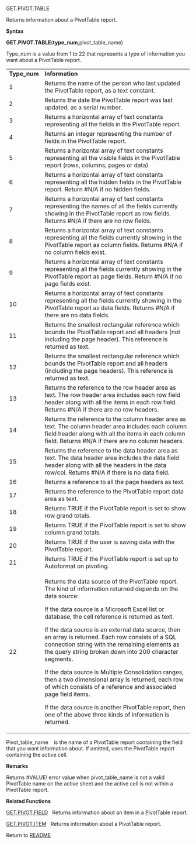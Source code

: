 GET.PIVOT.TABLE

Returns information about a PivotTable report.

**Syntax**

**GET.PIVOT.TABLE**(**type\_num**,pivot\_table\_name)

Type\_num is a value from 1 to 22 that represents a type of information
you want about a PivotTable report.

<table>
<tbody>
<tr class="odd">
<td><strong>Type_num</strong></td>
<td><strong>Information</strong></td>
</tr>
<tr class="even">
<td>1</td>
<td>Returns the name of the person who last updated the PivotTable report, as a text constant.</td>
</tr>
<tr class="odd">
<td>2</td>
<td>Returns the date the PivotTable report was last updated, as a serial number.</td>
</tr>
<tr class="even">
<td>3</td>
<td>Returns a horizontal array of text constants representing all the fields in the PivotTable report.</td>
</tr>
<tr class="odd">
<td>4</td>
<td>Returns an integer representing the number of fields in the PivotTable report.</td>
</tr>
<tr class="even">
<td>5</td>
<td>Returns a horizontal array of text constants representing all the visible fields in the PivotTable report (rows, columns, pages or data)</td>
</tr>
<tr class="odd">
<td>6</td>
<td>Returns a horizontal array of text constants representing all the hidden fields in the PivotTable report. Return #N/A if no hidden fields.</td>
</tr>
<tr class="even">
<td>7</td>
<td>Returns a horizontal array of text constants representing the names of all the fields currently showing in the PivotTable report as row fields. Returns #N/A if there are no row fields.</td>
</tr>
<tr class="odd">
<td>8</td>
<td>Returns a horizontal array of text constants representing all the fields currently showing in the PivotTable report as column fields. Returns #N/A if no column fields exist.</td>
</tr>
<tr class="even">
<td>9</td>
<td>Returns a horizontal array of text constants representing all the fields currently showing in the PivotTable report as page fields. Return #N/A if no page fields exist.</td>
</tr>
<tr class="odd">
<td>10</td>
<td>Returns a horizontal array of text constants representing all the fields currently showing in the PivotTable report as data fields. Returns #N/A if there are no data fields.</td>
</tr>
<tr class="even">
<td>11</td>
<td>Returns the smallest rectangular reference which bounds the PivotTable report and all headers (not including the page header). This reference is returned as text.</td>
</tr>
<tr class="odd">
<td>12</td>
<td>Returns the smallest rectangular reference which bounds the PivotTable report and all headers (including the page headers). This reference is returned as text.</td>
</tr>
<tr class="even">
<td>13</td>
<td>Returns the reference to the row header area as text. The row header area includes each row field header along with all the items in each row field. Returns #N/A if there are no row headers.</td>
</tr>
<tr class="odd">
<td>14</td>
<td>Returns the reference to the column header area as text. The column header area includes each column field header along with all the items in each column field. Returns #N/A if there are no column headers.</td>
</tr>
<tr class="even">
<td>15</td>
<td>Returns the reference to the data header area as text. The data header area includes the data field header along with all the headers in the data row/col. Returns #N/A if there is no data field.</td>
</tr>
<tr class="odd">
<td>16</td>
<td>Returns a reference to all the page headers as text.</td>
</tr>
<tr class="even">
<td>17</td>
<td>Returns the reference to the PivotTable report data area as text.</td>
</tr>
<tr class="odd">
<td>18</td>
<td>Returns TRUE if the PivotTable report is set to show row grand totals.</td>
</tr>
<tr class="even">
<td>19</td>
<td>Returns TRUE if the PivotTable report is set to show column grand totals.</td>
</tr>
<tr class="odd">
<td>20</td>
<td>Returns TRUE if the user is saving data with the PivotTable report.</td>
</tr>
<tr class="even">
<td>21</td>
<td>Returns TRUE if the PivotTable report is set up to Autoformat on pivoting.</td>
</tr>
<tr class="odd">
<td>22</td>
<td><p>Returns the data source of the PivotTable report. The kind of information returned depends on the data source:</p>
<p>If the data source is a Microsoft Excel list or database, the cell reference is returned as text.</p>
<p>If the data source is an external data source, then an array is returned. Each row consists of a SQL connection string with the remaining elements as the query string broken down into 200 character segments.</p>
<p>If the data source is Multiple Consolidation ranges, then a two dimensional array is returned, each row of which consists of a reference and associated page field items.</p>
<p>If the data source is another PivotTable report, then one of the above three kinds of information is returned.</p></td>
</tr>
</tbody>
</table>

Pivot\_table\_name&nbsp;&nbsp;&nbsp;&nbsp;is the name of a PivotTable
report containing the field that you want information about. If omitted,
uses the PivotTable report containing the active cell.

**Remarks**

Returns \#VALUE\! error value when pivot\_table\_name is not a valid
PivotTable name on the active sheet and the active cell is not within a
PivotTable report.

**Related Functions**

[GET.PIVOT.FIELD](GET.PIVOT.FIELD.md)&nbsp;&nbsp;&nbsp;Returns information about an item in a
[P](P.md)ivotTable report.

[GET.PIVOT.ITEM](GET.PIVOT.ITEM.md)&nbsp;&nbsp;&nbsp;Returns information about a PivotTable
report.



Return to [README](README.md)

